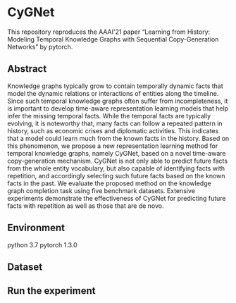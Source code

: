 # CyGNet
This repository reproduces the AAAI'21 paper “Learning from History: Modeling Temporal Knowledge Graphs with Sequential Copy-Generation Networks” by pytorch.

## Abstract
Knowledge graphs typically grow to contain temporally dynamic facts that model the dynamic relations or interactions of entities along the timeline.
Since such temporal knowledge graphs often suffer from incompleteness, it is important to develop time-aware representation learning models that help infer the missing temporal facts. While the temporal facts are typically evolving, it is noteworthy that, many facts can follow a repeated pattern in history, such as economic crises and diplomatic activities. This indicates that a model could learn much from the known facts in the history. Based on this phenomenon, we propose a new representation learning method for temporal knowledge graphs, namely CyGNet, based on a novel time-aware copy-generation mechanism. CyGNet is not only able to predict future facts from the whole entity vocabulary, but also capable of identifying facts with repetition, and accordingly selecting such future facts based on the known facts in the past. We evaluate the proposed method on the knowledge graph completion task using five benchmark datasets. Extensive experiments demonstrate the effectiveness of CyGNet for predicting future facts with repetition as well as those that are de novo.

## Environment
python 3.7
pytorch 1.3.0

## Dataset

## Run the experiment

